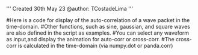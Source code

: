 '''
Created 30th May 23
@author: TCostadeLima 
''' 

#Here is a code for display of the auto-correlation of a wave packet in the time-domain. 
#Other functions, such as sine, gaussian, and square waves are also defined in the script as examples. 
#You can select any waveform as input,and display the animation for auto-corr or cross-corr. 
#The cross-corr is calculated in the time-domain (via numpy.dot or panda.corr) 
